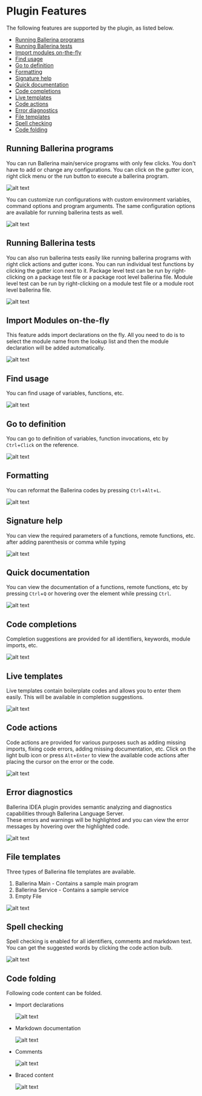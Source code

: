 # Plugin Features

The following features are supported by the plugin, as listed below.

- [Running Ballerina programs](#running-ballerina-programs)
- [Running Ballerina tests](#running-ballerina-tests)
- [Import modules on-the-fly](#import-modules-on-the-fly)
- [Find usage](#find-usage)
- [Go to definition](#go-to-definition)
- [Formatting](#formatting)
- [Signature help](#signature-help)
- [Quick documentation](#quick-documentation)
- [Code completions](#code-completions)
- [Live templates](#live-templates)
- [Code actions](#code-actions)
- [Error diagnostics](#error-diagnostics)
- [File templates](#file-templates)
- [Spell checking](#spell-checking)
- [Code folding](#code-folding)

## Running Ballerina programs

You can run Ballerina main/service programs with only few clicks. You don't have to add or change any configurations.
You can click on the gutter icon, right click menu or the run button
to execute a ballerina program.

![alt text](images/run.gif)

You can customize run configurations with custom environment variables, command options and program arguments. The same configuration options
are available for running ballerina tests as well.

![alt text](images/runConfig.png)

## Running Ballerina tests

You can also run ballerina tests easily like running ballerina programs with right click actions and gutter icons.
You can run individual test functions by clicking the gutter icon next to it.
Package level test can be run by right-clicking on a package test file or
a package root level ballerina file. Module level test can be run by right-clicking on a module test file or a module root level ballerina file.

![alt text](images/test.gif)


## Import Modules on-the-fly

This feature adds import declarations on the fly. All you need to do is to select the module name from the lookup list and then the module declaration will be added automatically.

![alt text](images/import.gif)

## Find usage

You can find usage of variables, functions, etc.

![alt text](images/usage.gif)

## Go to definition

You can go to definition of variables, function invocations, etc by `Ctrl`+`Click` on the reference.

![alt text](images/definition.gif)

## Formatting

You can reformat the Ballerina codes by pressing `Ctrl`+`Alt`+`L`.

![alt text](images/format.gif)

## Signature help

You can view the required parameters of a functions, remote functions, etc. after adding parenthesis or comma while typing

![alt text](images/signature.gif)

## Quick documentation

You can view the documentation of a functions, remote functions, etc by pressing `Ctrl`+`Q` or hovering over the element while pressing `Ctrl`.

![alt text](images/hover.gif)

## Code completions

Completion suggestions are provided for all identifiers, keywords, module imports, etc.

![alt text](images/completions.gif)

## Live templates

Live templates contain boilerplate codes and allows you to enter them easily. This will be available in completion suggestions.

![alt text](images/snippet.gif)

## Code actions

Code actions are provided for various purposes such as adding missing imports, fixing code errors, adding missing documentation, etc.
Click on the light bulb icon or press `Alt`+`Enter` to view the available code actions after placing the cursor on the error or the code.

![alt text](images/codeActions.gif)

## Error diagnostics

Ballerina IDEA plugin provides semantic analyzing and diagnostics capabilities through Ballerina Language Server.  
These errors and warnings will be highlighted and you can view the error messages by hovering over the highlighted code.

![alt text](images/diagnostics.gif)

## File templates

Three types of Ballerina file templates are available.
1) Ballerina Main - Contains a sample main program
2) Ballerina Service - Contains a sample service
3) Empty File

![alt text](images/fileTemp.gif)

## Spell checking

Spell checking is enabled for all identifiers, comments and markdown text. You can get the suggested words by clicking the code action bulb.

![alt text](images/spell.gif)

## Code folding

Following code content can be folded.

- Import declarations

  ![alt text](images/importFolding.png)

- Markdown documentation

  ![alt text](images/markdownFolding.png)

- Comments

  ![alt text](images/commentFolding.png)

- Braced content

  ![alt text](images/braceFolding.png)

